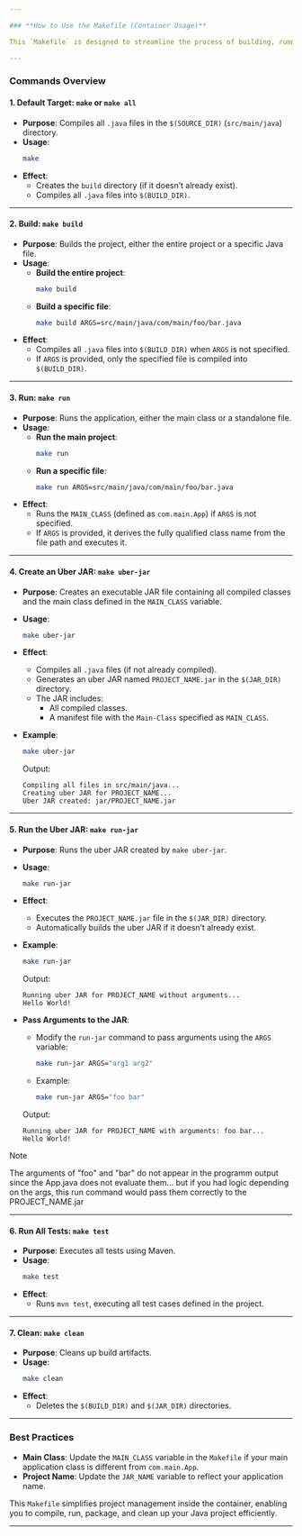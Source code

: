 ```yaml
---

### **How to Use the Makefile (Container Usage)**

This `Makefile` is designed to streamline the process of building, running, testing, and cleaning up a Java project inside a Docker container environment. The commands are optimized to work with a typical Java/Maven project structure and can be executed within the container.

---
```


### **Commands Overview**

#### **1. Default Target: `make` or `make all`**
- **Purpose**: Compiles all `.java` files in the `$(SOURCE_DIR)` (`src/main/java`) directory.
- **Usage**:
  ```bash
  make
  ```
- **Effect**:
  - Creates the `build` directory (if it doesn’t already exist).
  - Compiles all `.java` files into `$(BUILD_DIR)`.

---

#### **2. Build: `make build`**
- **Purpose**: Builds the project, either the entire project or a specific Java file.
- **Usage**:
  - **Build the entire project**:
    ```bash
    make build
    ```
  - **Build a specific file**:
    ```bash
    make build ARGS=src/main/java/com/main/foo/bar.java
    ```
- **Effect**:
  - Compiles all `.java` files into `$(BUILD_DIR)` when `ARGS` is not specified.
  - If `ARGS` is provided, only the specified file is compiled into `$(BUILD_DIR)`.

---

#### **3. Run: `make run`**
- **Purpose**: Runs the application, either the main class or a standalone file.
- **Usage**:
  - **Run the main project**:
    ```bash
    make run
    ```
  - **Run a specific file**:
    ```bash
    make run ARGS=src/main/java/com/main/foo/bar.java
    ```
- **Effect**:
  - Runs the `MAIN_CLASS` (defined as `com.main.App`) if `ARGS` is not specified.
  - If `ARGS` is provided, it derives the fully qualified class name from the file path and executes it.

---

#### **4. Create an Uber JAR: `make uber-jar`**
- **Purpose**: Creates an executable JAR file containing all compiled classes and the main class defined in the `MAIN_CLASS` variable.
- **Usage**:
  ```bash
  make uber-jar
  ```
- **Effect**:
  - Compiles all `.java` files (if not already compiled).
  - Generates an uber JAR named `PROJECT_NAME.jar` in the `$(JAR_DIR)` directory.
  - The JAR includes:
    - All compiled classes.
    - A manifest file with the `Main-Class` specified as `MAIN_CLASS`.

- **Example**:
  ```bash
  make uber-jar
  ```
  Output:
  ```
  Compiling all files in src/main/java...
  Creating uber JAR for PROJECT_NAME...
  Uber JAR created: jar/PROJECT_NAME.jar
  ```

---

#### **5. Run the Uber JAR: `make run-jar`**
- **Purpose**: Runs the uber JAR created by `make uber-jar`.
- **Usage**:
  ```bash
  make run-jar
  ```
- **Effect**:
  - Executes the `PROJECT_NAME.jar` file in the `$(JAR_DIR)` directory.
  - Automatically builds the uber JAR if it doesn’t already exist.

- **Example**:
  ```bash
  make run-jar
  ```
  Output:
  ```
  Running uber JAR for PROJECT_NAME without arguments...
  Hello World!
  ```

- **Pass Arguments to the JAR**:
  - Modify the `run-jar` command to pass arguments using the `ARGS` variable:
    ```bash
    make run-jar ARGS="arg1 arg2"
    ```
  - Example:
    ```bash
    make run-jar ARGS="foo bar"
    ```
  Output:
  ```
  Running uber JAR for PROJECT_NAME with arguments: foo bar...
  Hello World!
  ```
> [!NOTE]
> The arguments of "foo" and "bar" do not appear in the programm output since the App.java does not evaluate them... but if you had logic depending on the args, this run command would pass them correctly to the PROJECT_NAME.jar

---

#### **6. Run All Tests: `make test`**
- **Purpose**: Executes all tests using Maven.
- **Usage**:
  ```bash
  make test
  ```
- **Effect**:
  - Runs `mvn test`, executing all test cases defined in the project.

---

#### **7. Clean: `make clean`**
- **Purpose**: Cleans up build artifacts.
- **Usage**:
  ```bash
  make clean
  ```
- **Effect**:
  - Deletes the `$(BUILD_DIR)` and `$(JAR_DIR)` directories.

---

### **Best Practices**
- **Main Class**: Update the `MAIN_CLASS` variable in the `Makefile` if your main application class is different from `com.main.App`.
- **Project Name**: Update the `JAR_NAME` variable to reflect your application name.

This `Makefile` simplifies project management inside the container, enabling you to compile, run, package, and clean up your Java project efficiently.

---
